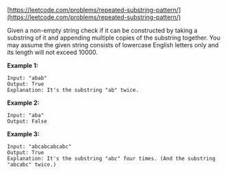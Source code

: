 [https://leetcode.com/problems/repeated-substring-pattern/](https://leetcode.com/problems/repeated-substring-pattern/)

Given a non-empty string check if it can be constructed by taking a substring of it and appending multiple copies of the substring together. You may assume the given string consists of lowercase English letters only and its length will not exceed 10000.

**Example 1:**
```
Input: "abab"
Output: True
Explanation: It's the substring "ab" twice.
```

**Example 2:**
```
Input: "aba"
Output: False
```

**Example 3:**
```
Input: "abcabcabcabc"
Output: True
Explanation: It's the substring "abc" four times. (And the substring "abcabc" twice.)
```

